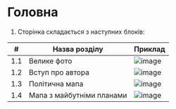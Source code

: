 # Головна

1. Сторінка складається з наступних блоків:

| #   | Назва розділу             | Приклад
| --- | ---                       | ---
| 1.1   | Велике фото               | ![image](https://github.com/scholokov/long-travel-2/assets/22824947/b8a8b877-5c57-48cb-815b-dab96861f6cb)
| 1.2   | Вступ про автора          | ![image](https://github.com/scholokov/long-travel-2/assets/22824947/e9ae4520-051b-4893-b5d0-6ca50c4c7cb6)
| 1.3   | Політична мапа            | ![image](https://github.com/scholokov/long-travel-2/assets/22824947/90ff47cd-67a6-4fbc-950e-65beeaefc400)
| 1.4   | Мапа з майбутніми планами | ![image](https://github.com/scholokov/long-travel-2/assets/22824947/e11c480d-768e-453b-a942-b97853cbf2e9)
